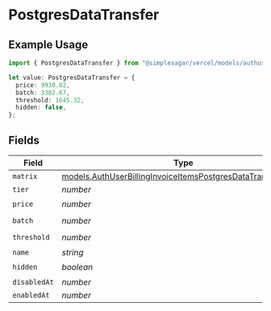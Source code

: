 # PostgresDataTransfer

## Example Usage

```typescript
import { PostgresDataTransfer } from "@simplesagar/vercel/models/authuser.js";

let value: PostgresDataTransfer = {
  price: 9930.02,
  batch: 3302.67,
  threshold: 1645.32,
  hidden: false,
};
```

## Fields

| Field                                                                                                                              | Type                                                                                                                               | Required                                                                                                                           | Description                                                                                                                        |
| ---------------------------------------------------------------------------------------------------------------------------------- | ---------------------------------------------------------------------------------------------------------------------------------- | ---------------------------------------------------------------------------------------------------------------------------------- | ---------------------------------------------------------------------------------------------------------------------------------- |
| `matrix`                                                                                                                           | [models.AuthUserBillingInvoiceItemsPostgresDataTransferMatrix](../models/authuserbillinginvoiceitemspostgresdatatransfermatrix.md) | :heavy_minus_sign:                                                                                                                 | N/A                                                                                                                                |
| `tier`                                                                                                                             | *number*                                                                                                                           | :heavy_minus_sign:                                                                                                                 | N/A                                                                                                                                |
| `price`                                                                                                                            | *number*                                                                                                                           | :heavy_check_mark:                                                                                                                 | N/A                                                                                                                                |
| `batch`                                                                                                                            | *number*                                                                                                                           | :heavy_check_mark:                                                                                                                 | N/A                                                                                                                                |
| `threshold`                                                                                                                        | *number*                                                                                                                           | :heavy_check_mark:                                                                                                                 | N/A                                                                                                                                |
| `name`                                                                                                                             | *string*                                                                                                                           | :heavy_minus_sign:                                                                                                                 | N/A                                                                                                                                |
| `hidden`                                                                                                                           | *boolean*                                                                                                                          | :heavy_check_mark:                                                                                                                 | N/A                                                                                                                                |
| `disabledAt`                                                                                                                       | *number*                                                                                                                           | :heavy_minus_sign:                                                                                                                 | N/A                                                                                                                                |
| `enabledAt`                                                                                                                        | *number*                                                                                                                           | :heavy_minus_sign:                                                                                                                 | N/A                                                                                                                                |